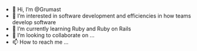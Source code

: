 - 👋 Hi, I’m @Grumast
- 👀 I’m interested in software development and efficiencies in how teams develop software
- 🌱 I’m currently learning Ruby and Ruby on Rails
- 💞️ I’m looking to collaborate on ...
- 📫 How to reach me ...

<!---
Grumast/Grumast is a ✨ special ✨ repository because its `README.md` (this file) appears on your GitHub profile.
You can click the Preview link to take a look at your changes.
--->
